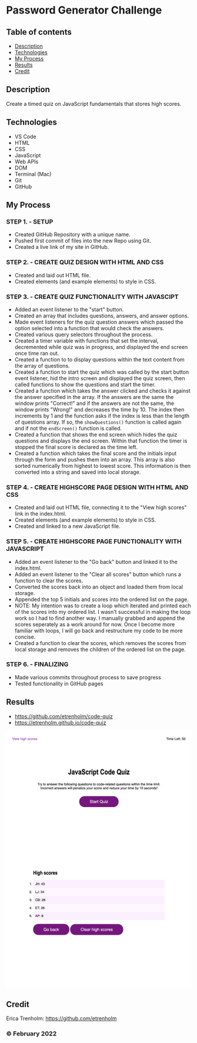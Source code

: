 # Password Generator Challenge

## Table of contents
* [Description](#description)
* [Technologies](#technologies)
* [My Process](#my-process)
* [Results](#results)
* [Credit](#credit)

## Description
Create a timed quiz on JavaScript fundamentals that stores high scores.
	
## Technologies
* VS Code
* HTML
* CSS
* JavaScript
* Web APIs
* DOM
* Terminal (Mac)
* Git
* GitHub

## My Process
### STEP 1. - SETUP
* Created GitHub Repository with a unique name.
* Pushed first commit of files into the new Repo using Git.
* Created a live link of my site in GitHub.

### STEP 2. - CREATE QUIZ DESIGN WITH HTML AND CSS
* Created and laid out HTML file.
* Created elements (and example elements) to style in CSS.

### STEP 3. - CREATE QUIZ FUNCTIONALITY WITH JAVASCIPT
* Added an event listener to the "start" button.
* Created an array that includes questions, answers, and answer options.
* Made event listeners for the quiz question answers which passed the option selected into a function that would check the answers.
* Created various query selectors throughout the process.
* Created a timer variable with functions that set the interval, decremented while quiz was in progress, and displayed the end screen once time ran out.
* Created a function to to display questions within the text content from the array of questions.
* Created a function to start the quiz which was called by the start button event listener, hid the intro screen and displayed the quiz screen, then called functions to show the questions and start the timer.
* Created a function which takes the answer clicked and checks it against the answer specified in the array. If the answers are the same the window prints "Correct!" and if the answers are not the same, the window prints "Wrong!" and decreases the time by 10. The index then increments by 1 and the function asks if the index is less than the length of questions array. If so, the <code>showQuestions()</code> function is called again and if not the <code>endScreen()</code> function is called.
* Created a function that shows the end screen which hides the quiz questions and displays the end screen. Within that function the timer is stopped the final score is declared as the time left.
* Created a function which takes the final score and the initials input through the form and pushes them into an array. This array is also sorted numerically from highest to lowest score. This information is then converted into a string and saved into local storage.

### STEP 4. - CREATE HIGHSCORE PAGE DESIGN WITH HTML AND CSS
* Created and laid out HTML file, connecting it to the "View high scores" link in the index.html.
* Created elements (and example elements) to style in CSS.
* Created and linked to a new JavaScript file.

### STEP 5. - CREATE HIGHSCORE PAGE FUNCTIONALITY WITH JAVASCRIPT
* Added an event listener to the "Go back" button and linked it to the index.html.
* Added an event listener to the "Clear all scores" button which runs a function to clear the scores.
* Converted the scores back into an object and loaded them from local storage.
* Appended the top 5 initials and scores into the ordered list on the page.
* NOTE: My intention was to create a loop which iterated and printed each of the scores into my ordered list. I wasn't successful in making the loop work so I had to find another way. I manually grabbed and append the scores seperately as a work around for now. Once I become more familiar with loops, I will go back and restructure my code to be more concise.
* Created a function to clear the scores, which removes the scores from local storage and removes the children of the ordered list on the page.

### STEP 6. - FINALIZING
* Made various commits throughout process to save progress
* Tested functionality in GitHub pages

## Results

* https://github.com/etrenholm/code-quiz
* https://etrenholm.github.io/code-quiz

![mockup](./assets/images/QuizPage.png)
![mockup](./assets/images/HighscoresPage.png)

## Credit

Erica Trenholm: https://github.com/etrenholm

### ©️ February 2022
